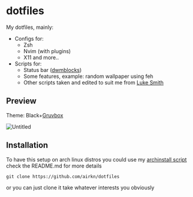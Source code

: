 # dotfiles
My dotfiles, mainly:
- Configs for:
  - Zsh
  - Nvim (with plugins)
  - X11 and more..
- Scripts for:
  - Status bar ([dwmblocks](https://github.com/airkn/dwmblocks))
  - Some features, example: random wallpaper using feh
  - Other scripts taken and edited to suit me from [Luke Smith](https://github.com/LukeSmithxyz)
## Preview
Theme: Black+[Gruvbox](https://github.com/morhetz/gruvbox)

![Untitled](https://user-images.githubusercontent.com/87134721/199604644-12f72607-10d6-423c-86c0-8be12aec44c3.png)


## Installation
To have this setup on arch linux distros you could use my [archinstall script](https://github.com/airkn/archinstall)
check the README.md for more details
```
git clone https://github.com/airkn/dotfiles
```
or you can just clone it take whatever interests you obviously
